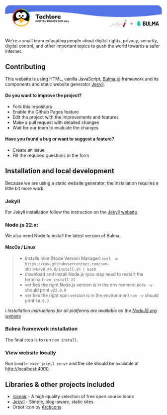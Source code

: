 <h1>
	<picture>
	  <source media="(prefers-color-scheme: dark)" srcset="assets/images/github-readme-dark.png">
	  <img alt="Techlore | Digital rights for all" src="assets/images/github-readme-light.png">
	</picture>
</h1>

We're a small team educating people about digital rights, privacy, security, digital control, and other important topics to push the world towards a safer internet.

## Contributing

This website is using HTML, vanilla JavaScript, [Bulma.io](https://bulma.io/) framework and its components and static website generator [Jekyll](https://jekyllrb.com/).

#### Do you want to improve the project?

- Fork this repository
- Enable the Github Pages feature
- Edit the project with the improvements and features
- Make a pull request with detailed changes
- Wait for our team to evaluate the changes

#### Have you found a bug or want to suggest a feature?

- Create an issue
- Fill the required questions in the form

## Installation and local development

Because we are using a static website generator, the installation requires a little bit more work.

### Jekyll

For Jekyll installation follow the instruction on the [Jekyll website](https://jekyllrb.com/docs/)

### Node.js 22.x:

We also need Node to install the latest version of Bulma.

#### MacOs / Linux

> - installs nvm (Node Version Manager)
	`curl -o- https://raw.githubusercontent.com/nvm-sh/nvm/v0.40.0/install.sh | bash`
> - download and install Node.js (you may need to restart the terminal)
	`nvm install 22`
> - verifies the right Node.js version is in the environment
	`node -v` should print `v22.9.0`
> - verifies the right npm version is in the environment
	`npm -v` should print `10.8.3`

ℹ️ _Installation instructions for all platforms are available on the [NodeJS.org website](https://nodejs.org/en/download/package-manager)_

### Bulma framework installation

The final step is to run `npm install`.

### View website locally

Run `bundle exec jekyll serve` and the site should be available at [http://localhost:4000](http://localhost:4000).

## Libraries & other projects included

- [Iconoir](https://iconoir.com/) - A high-quality selection of free open source icons
- [Jekyll](https://jekyllrb.com/) - Simple, blog-aware, static sites
- Orbot icon by [Arcticons](https://github.com/Arcticons-Team/Arcticons)

